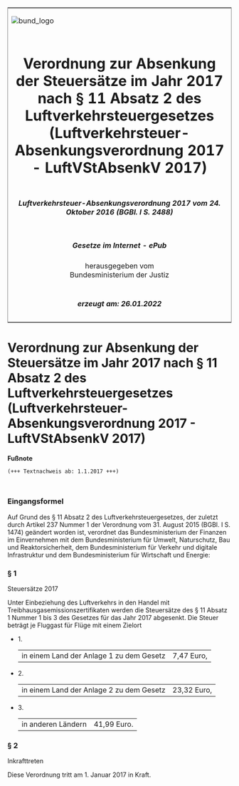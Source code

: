 <span id="DECKBLATT.html"></span>

<table border="0" frame="border" width="100%">

<tr valign="top">

<td align="left">

![bund\_logo](BfJ_2021_Web_de_de.gif)

</td>

<td align="right">

 

</td>

</tr>

<tr align="center" valign="middle">

<td colspan="2">

# Verordnung zur Absenkung der Steuersätze im Jahr 2017 nach § 11 Absatz 2 des Luftverkehrsteuergesetzes (Luftverkehrsteuer-Absenkungsverordnung 2017 - LuftVStAbsenkV 2017)

</td>

</tr>

<tr align="center" valign="middle">

<td colspan="2">

##### Luftverkehrsteuer-Absenkungsverordnung 2017 vom 24. Oktober 2016 (BGBl. I S. 2488)

</td>

</tr>

<tr align="center" valign="middle">

<td colspan="2">

  
  

##### Gesetze im Internet - ePub  
  
herausgegeben vom  
Bundesministerium der Justiz

</td>

</tr>

<tr align="center" valign="bottom">

<td colspan="2">

  
  

##### erzeugt am: 26.01.2022

</td>

</tr>

</table>

<span id="BJNR248800016.html"></span>

# Verordnung zur Absenkung der Steuersätze im Jahr 2017 nach § 11 Absatz 2 des Luftverkehrsteuergesetzes (Luftverkehrsteuer-Absenkungsverordnung 2017 - LuftVStAbsenkV 2017)

<div>

  
**Fußnote**

<div class="jnhtml">

<div>

<div class="jurAbsatz">

  

``` 
(+++ Textnachweis ab: 1.1.2017 +++)

 
```

</div>

</div>

</div>

</div>

<span id="BJNR248800016BJNE000100000.html"></span>

### Eingangsformel  

<div>

<div class="jnhtml">

<div>

<div class="jurAbsatz">

Auf Grund des § 11 Absatz 2 des Luftverkehrsteuergesetzes, der zuletzt
durch Artikel 237 Nummer 1 der Verordnung vom 31. August 2015 (BGBl. I
S. 1474) geändert worden ist, verordnet das Bundesministerium der
Finanzen im Einvernehmen mit dem Bundesministerium für Umwelt,
Naturschutz, Bau und Reaktorsicherheit, dem Bundesministerium für
Verkehr und digitale Infrastruktur und dem Bundesministerium für
Wirtschaft und Energie:

</div>

</div>

</div>

</div>

<span id="BJNR248800016BJNE000200000.html"></span>

### § 1  
Steuersätze 2017

<div>

<div class="jnhtml">

<div>

<div class="jurAbsatz">

Unter Einbeziehung des Luftverkehrs in den Handel mit
Treibhausgasemissionszertifikaten werden die Steuersätze des § 11 Absatz
1 Nummer 1 bis 3 des Gesetzes für das Jahr 2017 abgesenkt. Die Steuer
beträgt je Fluggast für Flüge mit einem Zielort

  - 1\.
    
    <div>
    
    |                                          |            |
    | :--------------------------------------- | ---------: |
    | in einem Land der Anlage 1 zu dem Gesetz | 7,47 Euro, |
    

    </div>

  - 2\.
    
    <div>
    
    |                                          |             |
    | :--------------------------------------- | ----------: |
    | in einem Land der Anlage 2 zu dem Gesetz | 23,32 Euro, |
    

    </div>

  - 3\.
    
    <div>
    
    |                    |             |
    | :----------------- | ----------: |
    | in anderen Ländern | 41,99 Euro. |
    

    </div>

</div>

</div>

</div>

</div>

<span id="BJNR248800016BJNE000300000.html"></span>

### § 2  
Inkrafttreten

<div>

<div class="jnhtml">

<div>

<div class="jurAbsatz">

Diese Verordnung tritt am 1. Januar 2017 in Kraft.

</div>

</div>

</div>

</div>

